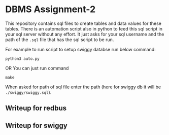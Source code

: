 # DBMS Assignment-2
This repository contains sql files to create tables and data values for these tables. There is an automation script also in python to feed this sql script in your sql server without any effort. It just asks for your sql username and the path of the `.sql` file that has the sql script to be run. 

For example to run script to setup swiggy databse run below command:
```
python3 auto.py
```
OR 
You can just run command 
```
make
```
When asked for path of sql file enter the path (here for swiggy db it will be `./swiggy/swiggy.sql`).
## Writeup for redbus


## Writeup for swiggy 

